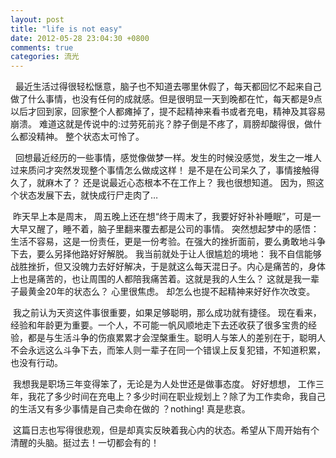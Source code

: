 ```yaml
---
layout: post
title: "life is not easy"
date: 2012-05-28 23:04:30 +0800
comments: true
categories: 流光
---
```

<p></p><p><span> &nbsp;&nbsp;最近生活过得很轻松惬意，脑子也不知道去哪里休假了，每天都回忆不起来自己做了什么事情，也没有任何的成就感。但是很明显一天到晚都在忙，每天都是9点以后才回到家，回家整个人都瘫掉了，提不起精神来看书或者充电，精神及其容易崩溃。 难道这就是传说中的:过劳死前兆？脖子倒是不疼了，肩膀却酸得很，做什么都没精神。 整个状态太可怜了。</span><br></p><p></p><p></p><p> &nbsp;&nbsp;回想最近经历的一些事情，感觉像做梦一样。发生的时候没感觉，发生之一堆人过来质问才突然发现整个事情怎么做成这样！ 是不是在公司呆久了，事情接触得久了，就麻木了？ 还是说最近心态根本不在工作上？ 我也很想知道。 因为，照这个状态发展下去，就快成行尸走肉了…</p><p> &nbsp;昨天早上本是周末， 周五晚上还在想“终于周末了，我要好好补补睡眠”，可是一大早又醒了，睡不着，脑子里翻来覆去都是公司的事情。 突然想起梦中的感悟：生活不容易，这是一份责任，更是一份考验。在强大的挫折面前，要么勇敢地斗争下去，要么另择他路好好解脱。 我当前就处于让人很尴尬的境地： 我不自信能够战胜挫折，但又没魄力去好好解决，于是就这么每天混日子。内心是痛苦的，身体上也是痛苦的，也让周围的人都陪我痛苦着。这就是我的人生么？ 这就是我一辈子最黄金20年的状态么？ 心里很焦虑。 却怎么也提不起精神来好好作次改变。</p><p> &nbsp;我之前认为天资这件事很重要，如果足够聪明，那么成功就有捷径。 现在看来，经验和年龄更为重要。一个人，不可能一帆风顺地走下去还收获了很多宝贵的经验，都是与生活斗争的伤痕累累才会涅槃重生。聪明人与笨人的差别在于，聪明人不会永远这么斗争下去，而笨人则一辈子在同一个错误上反复犯错，不知道积累，也没有行动。</p><p> &nbsp;我想我是职场三年变得笨了，无论是为人处世还是做事态度。 好好想想， 工作三年，我花了多少时间在充电上？多少时间在职业规划上？除了为工作卖命，我自己的生活又有多少事情是自己卖命在做的 ？nothing! 真是悲哀。</p><p> &nbsp;这篇日志也写得很悲观，但是却真实反映着我心内的状态。希望从下周开始有个清醒的头脑。挺过去！一切都会有的！</p><p></p><p></p><p></p>
